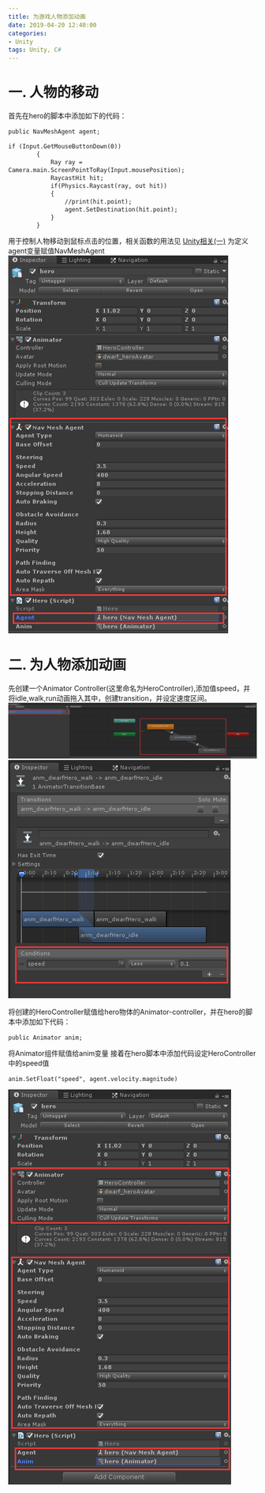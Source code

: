 ```yaml
---
title: 为游戏人物添加动画
date: 2019-04-20 12:40:00
categories:
- Unity
tags: Unity, C#
---
```


# 一. 人物的移动
首先在hero的脚本中添加如下的代码：
```
public NavMeshAgent agent;
```
```
if (Input.GetMouseButtonDown(0))
        {
            Ray ray = Camera.main.ScreenPointToRay(Input.mousePosition);
            RaycastHit hit;
            if(Physics.Raycast(ray, out hit))
            {
                //print(hit.point);
                agent.SetDestination(hit.point);
            }
        }
```
用于控制人物移动到鼠标点击的位置，相关函数的用法见 [Unity相关(一)](https://qiuqiu714.github.io/unity/2019/04/20/Unity%E7%9B%B8%E5%85%B3(%E4%B8%80)/#)
为定义agent变量赋值NavMeshAgent
![agent](https://github.com/qiuqiu714/qiuqiu714.github.io/blob/master/_posts/images/agent.png)

# 二. 为人物添加动画
先创建一个Animator Controller(这里命名为HeroController),添加值speed，并将idle,walk,run动画拖入其中，创建transition，并设定速度区间。
![animator](https://github.com/qiuqiu714/qiuqiu714.github.io/blob/master/_posts/images/Animator.png)
![transition](https://github.com/qiuqiu714/qiuqiu714.github.io/blob/master/_posts/images/translation_inspector.png)  

将创建的HeroController赋值给hero物体的Animator-controller，并在hero的脚本中添加如下代码：
```
public Animator anim;
```
将Animator组件赋值给anim变量
接着在hero脚本中添加代码设定HeroController中的speed值
```
anim.SetFloat("speed", agent.velocity.magnitude)
```
![hero_inspector](https://github.com/qiuqiu714/qiuqiu714.github.io/blob/master/_posts/images/hero_Inspector.png)
